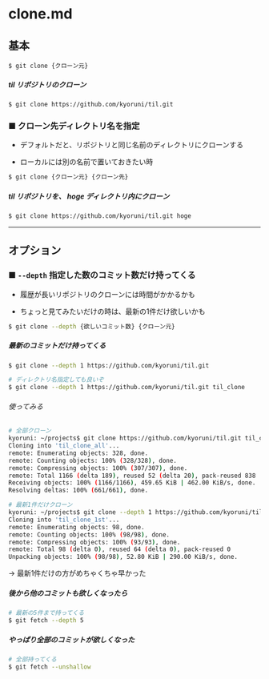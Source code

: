 # clone.md

## 基本

```
$ git clone {クローン元}
```

##### til リポジトリのクローン

```
$ git clone https://github.com/kyoruni/til.git
```

### ■ クローン先ディレクトリ名を指定

- デフォルトだと、リポジトリと同じ名前のディレクトリにクローンする

- ローカルには別の名前で置いておきたい時

```bash
$ git clone {クローン元} {クローン先}
```

##### til リポジトリを、 hoge ディレクトリ内にクローン

```bash
$ git clone https://github.com/kyoruni/til.git hoge
```

----------

## オプション

### ■ `--depth` 指定した数のコミット数だけ持ってくる

- 履歴が長いリポジトリのクローンには時間がかかるかも

- ちょっと見てみたいだけの時は、最新の1件だけ欲しいかも

```bash
$ git clone --depth {欲しいコミット数} {クローン元}
```

##### 最新のコミットだけ持ってくる

```bash
$ git clone --depth 1 https://github.com/kyoruni/til.git

# ディレクトリ名指定しても良いぞ
$ git clone --depth 1 https://github.com/kyoruni/til.git til_clone
```

###### 使ってみる

```bash
# 全部クローン
kyoruni: ~/projects$ git clone https://github.com/kyoruni/til.git til_clone_all
Cloning into 'til_clone_all'...
remote: Enumerating objects: 328, done.
remote: Counting objects: 100% (328/328), done.
remote: Compressing objects: 100% (307/307), done.
remote: Total 1166 (delta 189), reused 52 (delta 20), pack-reused 838
Receiving objects: 100% (1166/1166), 459.65 KiB | 462.00 KiB/s, done.
Resolving deltas: 100% (661/661), done.

# 最新1件だけクローン
kyoruni: ~/projects$ git clone --depth 1 https://github.com/kyoruni/til.git til_clone_1st
Cloning into 'til_clone_1st'...
remote: Enumerating objects: 98, done.
remote: Counting objects: 100% (98/98), done.
remote: Compressing objects: 100% (93/93), done.
remote: Total 98 (delta 0), reused 64 (delta 0), pack-reused 0
Unpacking objects: 100% (98/98), 52.80 KiB | 290.00 KiB/s, done. 
```

→ 最新1件だけの方がめちゃくちゃ早かった

##### 後から他のコミットも欲しくなったら

```bash
# 最新の5件まで持ってくる
$ git fetch --depth 5
```

##### やっぱり全部のコミットが欲しくなった

```bash
# 全部持ってくる
$ git fetch --unshallow
```
